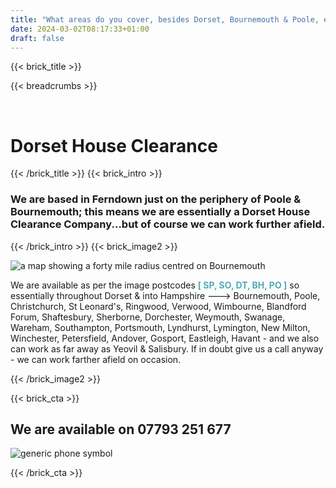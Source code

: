 ```yaml
---
title: "What areas do you cover, besides Dorset, Bournemouth & Poole, etc?"
date: 2024-03-02T08:17:33+01:00
draft: false
---
```


{{< brick_title >}} 

{{< breadcrumbs >}} 

&nbsp;
# Dorset House Clearance
{{< /brick_title >}} 
{{< brick_intro >}} 
### We are based in Ferndown just on the periphery of Poole & Bournemouth; this means we are essentially a Dorset House Clearance Company...but of course we can work further afield. 

{{< /brick_intro >}} 
{{< brick_image2 >}}

![a map showing a forty mile radius centred on Bournemouth](/uploads/illustrations/cuate/our_areas.png)                                                                        
                                                                                                                                                                                  
                                                                                                                                                                                 
We are available as per the image postcodes <span style="color:#54AAB4">**[ SP, SO, DT, BH, PO ]**</span> so essentially throughout Dorset & into Hampshire ---> Bournemouth, Poole, Christchurch, St Leonard's, Ringwood, Verwood, Wimbourne, Blandford Forum, Shaftesbury, Sherborne, Dorchester, Weymouth, Swanage, Wareham, Southampton, Portsmouth, Lyndhurst, Lymington, New Milton, Winchester, Petersfield, Andover, Gosport, Eastleigh, Havant - and we also can work as far away as Yeovil & Salisbury. If in doubt give us a call anyway - we can work farther afield on occasion.

  
 
{{< /brick_image2 >}} 


{{< brick_cta >}}

## We are available on 07793 251 677

![generic phone symbol](/uploads/illustrations/cuate/phone_man.png)


{{< /brick_cta >}}
